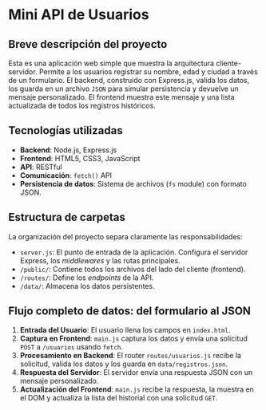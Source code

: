 # Mini API de Usuarios

## Breve descripción del proyecto

Esta es una aplicación web simple que muestra la arquitectura cliente-servidor. Permite a los usuarios registrar su nombre, edad y ciudad a través de un formulario. El backend, construido con Express.js, valida los datos, los guarda en un archivo `JSON` para simular persistencia y devuelve un mensaje personalizado. El frontend muestra este mensaje y una lista actualizada de todos los registros históricos.

## Tecnologías utilizadas

* **Backend**: Node.js, Express.js
* **Frontend**: HTML5, CSS3, JavaScript
* **API**: RESTful
* **Comunicación**: `fetch()` API
* **Persistencia de datos**: Sistema de archivos (`fs` module) con formato JSON.

## Estructura de carpetas

La organización del proyecto separa claramente las responsabilidades:

-   `server.js`: El punto de entrada de la aplicación. Configura el servidor Express, los *middlewares* y las rutas principales.
-   `/public/`: Contiene todos los archivos del lado del cliente (frontend).
-   `/routes/`: Define los *endpoints* de la API.
-   `/data/`: Almacena los datos persistentes.

## Flujo completo de datos: del formulario al JSON

1.  **Entrada del Usuario**: El usuario llena los campos en `index.html`.
2.  **Captura en Frontend**: `main.js` captura los datos y envía una solicitud `POST` a `/usuarios` usando `fetch`.
3.  **Procesamiento en Backend**: El router `routes/usuarios.js` recibe la solicitud, valida los datos y los guarda en `data/registros.json`.
4.  **Respuesta del Servidor**: El servidor envía una respuesta JSON con un mensaje personalizado.
5.  **Actualización del Frontend**: `main.js` recibe la respuesta, la muestra en el DOM y actualiza la lista del historial con una solicitud `GET`.